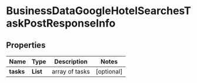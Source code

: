 # BusinessDataGoogleHotelSearchesTaskPostResponseInfo


## Properties

| Name | Type | Description | Notes |
|------------ | ------------- | ------------- | -------------|
**tasks** | **List<BusinessDataGoogleHotelSearchesTaskPostTaskInfo>** | array of tasks |[optional]|